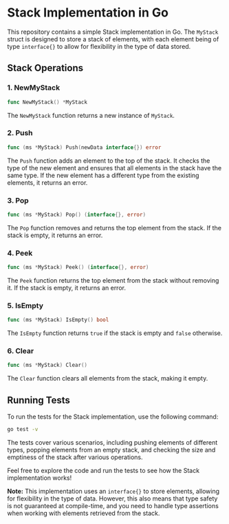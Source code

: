 # Stack Implementation in Go

This repository contains a simple Stack implementation in Go. The `MyStack` struct is designed to store a stack of elements, with each element being of type `interface{}` to allow for flexibility in the type of data stored.

## Stack Operations

### 1. NewMyStack

```go
func NewMyStack() *MyStack
```  

The `NewMyStack` function returns a new instance of `MyStack`.  

### 2. Push  

```go
func (ms *MyStack) Push(newData interface{}) error
```  

The `Push` function adds an element to the top of the stack. It checks the type of the new element and ensures that all elements in the stack have the same type. If the new element has a different type from the existing elements, it returns an error.  

### 3. Pop  

```go
func (ms *MyStack) Pop() (interface{}, error)
```  

The `Pop` function removes and returns the top element from the stack. If the stack is empty, it returns an error.  

### 4. Peek  

```go
func (ms *MyStack) Peek() (interface{}, error)
```  

The `Peek` function returns the top element from the stack without removing it. If the stack is empty, it returns an error.  

### 5. IsEmpty  

```go
func (ms *MyStack) IsEmpty() bool
```  

The `IsEmpty` function returns `true` if the stack is empty and `false` otherwise.  

### 6. Clear  

```go
func (ms *MyStack) Clear()
```  

The `Clear` function clears all elements from the stack, making it empty.   

## Running Tests  

To run the tests for the Stack implementation, use the following command:
```bash
go test -v
```  

The tests cover various scenarios, including pushing elements of different types, popping elements from an empty stack, and checking the size and emptiness of the stack after various operations.

Feel free to explore the code and run the tests to see how the Stack implementation works!  


**Note:** This implementation uses an `interface{}` to store elements, allowing for flexibility in the type of data. However, this also means that type safety is not guaranteed at compile-time, and you need to handle type assertions when working with elements retrieved from the stack.